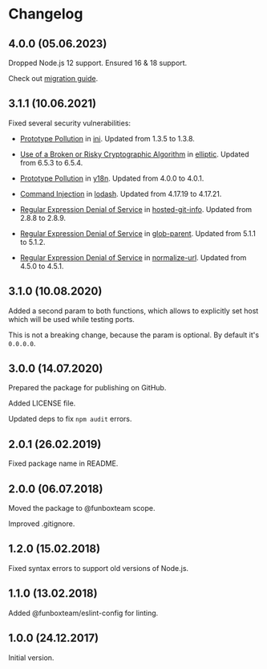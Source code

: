 # Changelog

## 4.0.0 (05.06.2023)

Dropped Node.js 12 support. Ensured 16 & 18 support.

Check out [migration guide](./MIGRATION.md).


## 3.1.1 (10.06.2021)

Fixed several security vulnerabilities:

- [Prototype Pollution](https://github.com/advisories/GHSA-qqgx-2p2h-9c37) in [ini](https://github.com/npm/ini). Updated from 1.3.5 to 1.3.8.

- [Use of a Broken or Risky Cryptographic Algorithm](https://github.com/advisories/GHSA-r9p9-mrjm-926w) in [elliptic](https://github.com/indutny/elliptic). Updated from 6.5.3 to 6.5.4.

- [Prototype Pollution](https://github.com/advisories/GHSA-c4w7-xm78-47vh) in [y18n](https://github.com/yargs/y18n). Updated from 4.0.0 to 4.0.1.

- [Command Injection](https://github.com/advisories/GHSA-35jh-r3h4-6jhm) in [lodash](https://github.com/lodash/lodash). Updated from 4.17.19 to 4.17.21.

- [Regular Expression Denial of Service](https://github.com/advisories/GHSA-43f8-2h32-f4cj) in [hosted-git-info](https://github.com/npm/hosted-git-info). Updated from 2.8.8 to 2.8.9.

- [Regular Expression Denial of Service](https://www.npmjs.com/advisories/1751) in [glob-parent](https://www.npmjs.com/package/glob-parent). Updated from 5.1.1 to 5.1.2. 

- [Regular Expression Denial of Service](https://www.npmjs.com/advisories/1755) in [normalize-url](https://www.npmjs.com/package/normalize-url). Updated from 4.5.0 to 4.5.1. 



## 3.1.0 (10.08.2020)

Added a second param to both functions, which allows to explicitly 
set host which will be used while testing ports. 

This is not a breaking change, because the param is optional. 
By default it's `0.0.0.0`.


## 3.0.0 (14.07.2020)

Prepared the package for publishing on GitHub.

Added LICENSE file.

Updated deps to fix `npm audit` errors.

## 2.0.1 (26.02.2019)

Fixed package name in README.

## 2.0.0 (06.07.2018)

Moved the package to @funboxteam scope.

Improved .gitignore.

## 1.2.0 (15.02.2018)

Fixed syntax errors to support old versions of Node.js.

## 1.1.0 (13.02.2018)

Added @funboxteam/eslint-config for linting.

## 1.0.0 (24.12.2017)

Initial version.
